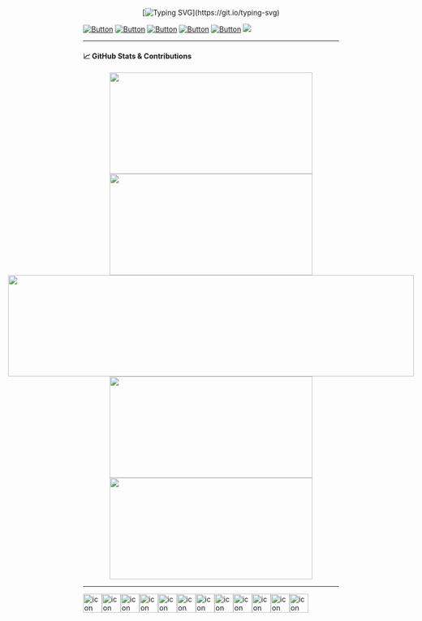 <div align="center">
 
[![Typing SVG](https://readme-typing-svg.demolab.com?font=hack&size=32&pause=1000&color=00910d&random=false&width=555&height=80&lines=Hello+there+I'm+iceman404;Welcome+to+my+Github+Profile...)](https://git.io/typing-svg)

</div>

[![Button](https://img.shields.io/badge/About-Me-008491)](https://github.com/iceman404/iceman404/blob/main/AboutMe.md) [![Button](https://img.shields.io/badge/Technical-Skills-910083)](https://github.com/iceman404/iceman404/blob/main/TechnicalSkills.md) [![Button](https://img.shields.io/badge/My-Strengths-910c00)](https://github.com/iceman404/iceman404/blob/main/MyStrengths.md) [![Button](https://img.shields.io/badge/Let's-Connect-00910d)](https://github.com/iceman404/iceman404/blob/main/LetsConnect.md) [![Button](https://img.shields.io/badge/Happy-Coding-003b91)](https://github.com/iceman404) ![](https://komarev.com/ghpvc/?username=iceman404&style=flat-square&#008597)
 
<!--
## 📚 Open Source Contributions
I'm an active contributor to the open-source community and believe in the importance of giving back. You'll find some of my contributions and projects here on GitHub.
--->
<!---
iceman404/iceman404 is a ✨ special ✨ repository because its `README.md` (this file) appears on your GitHub profile.
You can click the Preview link to take a look at your changes.
`Happy coding! ✨` 
--->


---
#### 📈 GitHub Stats & Contributions

<div style="display: flex; justify-content: center; flex-wrap: wrap;">
  <a href="https://github.com/iceman404">
    <img height="200" width="400" align="center" src="https://github-readme-stats.vercel.app/api?username=iceman404" />
  </a>
  <a href="https://github.com/iceman404/convoychat">
    <img height="200" width="400" align="center" src="https://github-readme-stats.vercel.app/api/top-langs?username=iceman404&layout=compact&langs_count=8&card_width=320" />
  </a>
  <a href="https://github.com/iceman404">
    <img height="200" width="800" align="center" src="https://github-readme-activity-graph.vercel.app/graph?username=iceman404&hide_border=true" />
  </a>
  <a href="https://github.com/iceman404">
    <img height="200" width="400" align="center" src="https://streak-stats.demolab.com/?user=iceman404&hide_border=true" />
  </a>
  <a href="https://github.com/iceman404">
    <img height="200" width="400" align="center" src="https://github-profile-summary-cards.vercel.app/api/cards/productive-time?username=iceman404" />
  </a>
</div>



---

<div style="display: flex; align-items: flex-start;"><img src="https://techstack-generator.vercel.app/github-icon.svg" alt="icon" width="37" height="37" /><img src="https://techstack-generator.vercel.app/python-icon.svg" alt="icon" width="37" height="37" /><img src="https://techstack-generator.vercel.app/cpp-icon.svg" alt="icon" width="37" height="37" /><img src="https://techstack-generator.vercel.app/mysql-icon.svg" alt="icon" width="37" height="37" /><img src="https://techstack-generator.vercel.app/java-icon.svg" alt="icon" width="37" height="37" /><img src="https://techstack-generator.vercel.app/raspberrypi-icon.svg" alt="icon" width="37" height="37" /><img src="https://techstack-generator.vercel.app/aws-icon.svg" alt="icon" width="37" height="37" /><img src="https://techstack-generator.vercel.app/django-icon.svg" alt="icon" width="37" height="37" /><img src="https://techstack-generator.vercel.app/kubernetes-icon.svg" alt="icon" width="37" height="37" /><img src="https://techstack-generator.vercel.app/docker-icon.svg" alt="icon" width="37" height="37" /><img src="https://techstack-generator.vercel.app/nginx-icon.svg" alt="icon" width="37" height="37" /><img src="https://techstack-generator.vercel.app/restapi-icon.svg" alt="icon" width="37" height="37" /></div>

